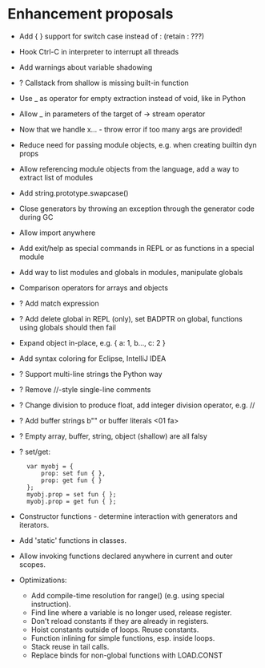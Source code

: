 ﻿Enhancement proposals
=====================

* Add { } support for switch case instead of : (retain : ???)

* Hook Ctrl-C in interpreter to interrupt all threads

* Add warnings about variable shadowing

* ? Callstack from shallow is missing built-in function

* Use _ as operator for empty extraction instead of void, like in Python

* Allow _ in parameters of the target of -> stream operator

* Now that we handle x... - throw error if too many args are provided!

* Reduce need for passing module objects, e.g. when creating builtin dyn props

* Allow referencing module objects from the language, add a way to extract list of modules

* Add string.prototype.swapcase()

* Close generators by throwing an exception through the generator code during GC

* Allow import anywhere

* Add exit/help as special commands in REPL or as functions in a special module

* Add way to list modules and globals in modules, manipulate globals

* Comparison operators for arrays and objects

* ? Add match expression

* ? Add delete global in REPL (only), set BADPTR on global, functions using globals should then fail

* Expand object in-place, e.g. { a: 1, b..., c: 2 }

* Add syntax coloring for Eclipse, IntelliJ IDEA

* ? Support multi-line strings the Python way

* ? Remove //-style single-line comments

* ? Change division to produce float, add integer division operator, e.g. //

* ? Add buffer strings b"" or buffer literals <01 fa>

* ? Empty array, buffer, string, object (shallow) are all falsy

* ? set/get:

        var myobj = {
            prop: set fun { },
            prop: get fun { }
        };
        myobj.prop = set fun { };
        myobj.prop = get fun { };

* Constructor functions - determine interaction with generators and iterators.

* Add 'static' functions in classes.

* Allow invoking functions declared anywhere in current and outer scopes.

* Optimizations:

    - Add compile-time resolution for range() (e.g. using special instruction).
    - Find line where a variable is no longer used, release register.
    - Don't reload constants if they are already in registers.
    - Hoist constants outside of loops.  Reuse constants.
    - Function inlining for simple functions, esp. inside loops.
    - Stack reuse in tail calls.
    - Replace binds for non-global functions with LOAD.CONST
